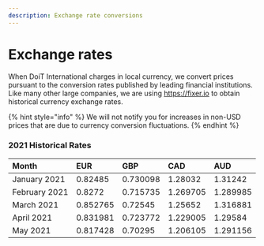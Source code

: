 ```yaml
---
description: Exchange rate conversions
---
```


# Exchange rates

When DoiT International charges in local currency, we convert prices pursuant to the conversion rates published by leading financial institutions. Like many other large companies, we are using https://fixer.io to obtain historical currency exchange rates.

{% hint style="info" %}
We will not notify you for increases in non-USD prices that are due to currency conversion fluctuations.
{% endhint %}

### 2021 Historical  Rates

| Month | EUR | GBP | CAD | AUD |
| :--- | :--- | :--- | :--- | :--- |
| January 2021 | 0.82485 | 0.730098 | 1.28032 | 1.31242 |
| February 2021 | 0.8272 | 0.715735 | 1.269705 | 1.289985 |
| March 2021 | 0.852765 | 0.72545 | 1.25652 | 1.316881 |
| April 2021 | 0.831981 | 0.723772 | 1.229005 | 1.29584 |
| May 2021 | 0.817428 | 0.70295 | 1.206105 | 1.291156 |



